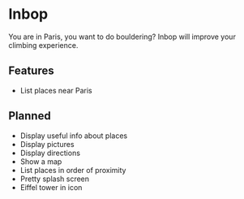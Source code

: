 # Inbop

You are in Paris, you want to do bouldering? 
Inbop will improve your climbing experience.

## Features

- List places near Paris

## Planned

- Display useful info about places
- Display pictures
- Display directions
- Show a map
- List places in order of proximity
- Pretty splash screen
- Eiffel tower in icon